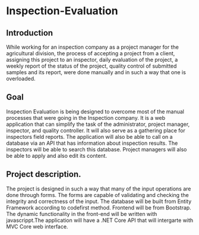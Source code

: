 # Inspection-Evaluation

## Introduction
While working for an inspection company as a project manager for the agricultural division, the process of accepting a project from a client, assigning this project to an inspector, daily evaluation of the project, a weekly report of the status of the project, quality control of submitted samples and its report, were done manually and in such a way that one is overloaded.

## Goal
Inspection Evaluation is being designed to overcome most of the manual processes that were going in the Inspection company. It is a web application that can simplify the task of the administrator, project manager,  inspector, and quality controller. It will also serve as a gathering place for inspectors field reports.  The application will also be able to call on a database via an API that has information about inspection results. The inspectors will be able to search this database. Project managers will also be able to apply and also edit its content. 

## Project description.
The project is designed in such a way that many of the input operations are done through forms. The forms are capable of validating and checking the integrity and correctness of the input. The database will be built from Entity Framework according to codefirst method. Frontend will be from Bootstrap. The dynamic functionality in the front-end will be written with javascrippt.The application will have a .NET Core API that will intergarte with MVC Core web interface.



